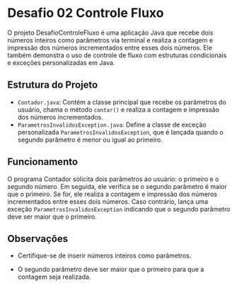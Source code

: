 # Desafio 02 Controle Fluxo

O projeto DesafioControleFluxo é uma aplicação Java que recebe dois números inteiros como parâmetros via terminal e realiza a contagem e impressão dos números incrementados entre esses dois números. Ele também demonstra o uso de controle de fluxo com estruturas condicionais e exceções personalizadas em Java.

## Estrutura do Projeto

- `Contador.java`: Contém a classe principal que recebe os parâmetros do usuário, chama o método `contar()` e realiza a contagem e impressão dos números incrementados.
- `ParametrosInvalidosException.java`: Define a classe de exceção personalizada `ParametrosInvalidosException`, que é lançada quando o segundo parâmetro é menor ou igual ao primeiro.

## Funcionamento

O programa Contador solicita dois parâmetros ao usuário: o primeiro e o segundo número. Em seguida, ele verifica se o segundo parâmetro é maior que o primeiro. Se for, ele realiza a contagem e impressão dos números incrementados entre esses dois números. 
Caso contrário, lança uma exceção `ParametrosInvalidosException` indicando que o segundo parâmetro deve ser maior que o primeiro.

## Observações
* Certifique-se de inserir números inteiros como parâmetros.

* O segundo parâmetro deve ser maior que o primeiro para que a contagem seja realizada.
